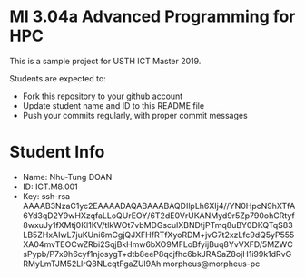 MI 3.04a Advanced Programming for HPC
=============================================

This is a sample project for USTH ICT Master 2019.

Students are expected to:

* Fork this repository to your github account
* Update student name and ID to this README file
* Push your commits regularly, with proper commit messages

Student Info
=======================

* Name: Nhu-Tung DOAN
* ID: ICT.M8.001
* Key:
ssh-rsa AAAAB3NzaC1yc2EAAAADAQABAAABAQDIlpLh6XIj4//YN0HpcN9hXTfA6Yd3qD2Y9wHXzqfaLLoQUrEOY/6T2dE0VrUKANMyd9r5Zp790ohCRtyf8wxuJy1fXMtj0Kl1KV/tlkWOt7vbMDGsculXBNDtjPTmq8uBY0DKQTqS83LB5ZHxAIwL7juKUni6mCgjQJXFHfRTfXyoRDM+jvG7t2xzLfc9dQ5yP555XA04mvTEOCwZRbi2SqjBkHmw6bXO9MFLoBfyijBuq8YvVXFD/5MZWCsPypb/P7x9h6cyf1njosygT+dtb8eeP8qcjfhc6bkJRASaZ8ojH1i99k1dRvGRMyLmTJM52LlrQ8NLcqtFgaZUl9Ah morpheus@morpheus-pc
